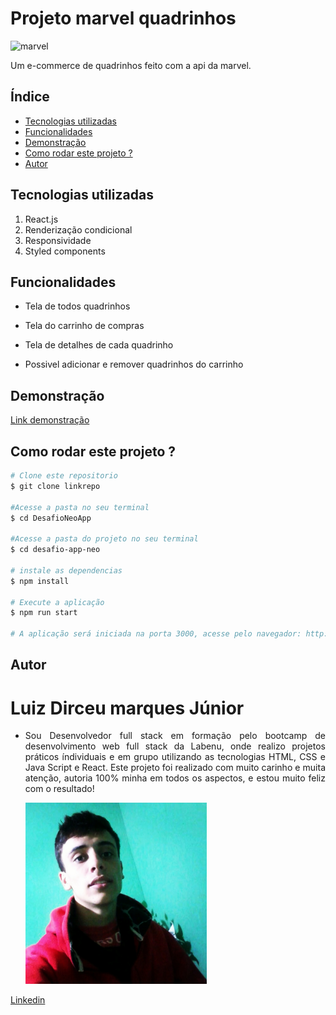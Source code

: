 # Projeto marvel quadrinhos
<!-- ![Marvel quadrinhos](./src/assets/marvel.jpg) -->
<img src="./src/assets/marvel.jpg" alt="marvel" style="width:500px"/>

Um e-commerce de quadrinhos feito com a api da marvel.

## Índice

- <a href='#tecnologias-utilizadas'>Tecnologias utilizadas</a>
- <a href='#funcionalidades'>Funcionalidades</a>
- <a href='#demonstração'>Demonstração</a>
- <a href='#rodar'>Como rodar este projeto ?</a>
- <a href='#autor'>Autor</a>


## Tecnologias utilizadas

1. React.js
2. Renderização condicional
3. Responsividade
4. Styled components


## Funcionalidades

- Tela de todos quadrinhos

- Tela do carrinho de compras

- Tela de detalhes de cada quadrinho

- Possivel adicionar e remover quadrinhos do carrinho

## Demonstração

[Link demonstração](handsome-farmer.surge.sh)


## Como rodar este projeto ?
```bash
# Clone este repositorio
$ git clone linkrepo

#Acesse a pasta no seu terminal
$ cd DesafioNeoApp

#Acesse a pasta do projeto no seu terminal
$ cd desafio-app-neo

# instale as dependencias 
$ npm install

# Execute a aplicação
$ npm run start

# A aplicação será iniciada na porta 3000, acesse pelo navegador: http://localhost:3000
```
## Autor



# Luiz Dirceu marques Júnior


- <p style="text-align: justify">Sou Desenvolvedor full stack em formação pelo bootcamp de desenvolvimento web full stack da Labenu, onde realizo projetos práticos índividuais e em grupo utilizando as tecnologias HTML, CSS e Java Script e React. Este projeto foi realizado com muito carinho e muita atenção, autoria 100% minha em todos os aspectos, e estou muito feliz com o resultado!<p/>

  <img src="./desafio-app-neo/src/assets/minhafoto.jpg" alt="luiz-dirceu" style="width:290px"/>


[Linkedin](https://www.linkedin.com/in/luiz-dirceu-marques/)

